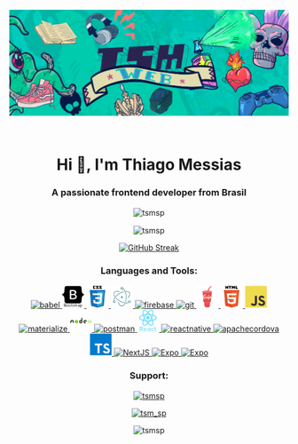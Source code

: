 <p><img align="center" align='left' src='https://github.com/tsmsp/tsmsp/blob/main/github-profile-tsm.png' alt="tsmsp" /></p>
<br>

<h1 align="center">Hi 👋, I'm Thiago Messias</h1>
<h3 align="center">A passionate frontend developer from Brasil</h3>


<p align="center">

   <td align="center">
      <p align="center"><img align="center" src="https://github-profile-trophy.vercel.app/?username=tsmsp&theme=dracula" alt="tsmsp"/></p>
      <p align="center"><img align="center" src="https://github-readme-stats.vercel.app/api?username=tsmsp&count_private=true&show_icons=true&theme=dracula" alt="tsmsp"/></p>
<!--      <p align="center">
 <img align="center" src="https://github-readme.vercel.app/api/top-langs/?username=YulietM&theme=react&line_height=40&hide=css"/>
         </p>-->


   </td>

 
   <p align="center">
  <a href="https://git.io/streak-stats">
    <img src="https://github-readme-streak-stats.herokuapp.com?user=tsmsp&theme=dracula&date_format=M%20j%5B%2C%20Y%5D" alt="GitHub Streak" />
  </a>
</p>

   


   <!--[![trophy](https://github-profile-trophy.vercel.app/?username=tsmsp&theme=onedark)](https://github.com/tsmsp/github-profile-trophy)-->

   <!--[tsmsp github stats](https://github-readme-stats.vercel.app/api?username=tsmsp&count_private=true&show_icons=true&theme=onedark)-->

</p>





<!--[![trophy](https://github-profile-trophy.vercel.app/?username=tsmsp&theme=onedark)](https://github.com/tsmsp/github-profile-trophy)-->

<h3 align="center">Languages and Tools:</h3>
<p align="center">
<a href="https://babeljs.io/" target="_blank"> <img src="https://www.vectorlogo.zone/logos/babeljs/babeljs-icon.svg" alt="babel" width="40" height="40"/> </a> <a href="https://getbootstrap.com" target="_blank"> <img src="https://raw.githubusercontent.com/devicons/devicon/master/icons/bootstrap/bootstrap-plain-wordmark.svg" alt="bootstrap" width="40" height="40"/> </a> <a href="https://www.w3schools.com/css/" target="_blank"> <img src="https://raw.githubusercontent.com/devicons/devicon/master/icons/css3/css3-original-wordmark.svg" alt="css3" width="40" height="40"/> </a> <a href="https://www.electronjs.org" target="_blank"> <img src="https://raw.githubusercontent.com/devicons/devicon/master/icons/electron/electron-original.svg" alt="electron" width="40" height="40"/> </a>  <a href="https://firebase.google.com/" target="_blank"> <img src="https://www.vectorlogo.zone/logos/firebase/firebase-icon.svg" alt="firebase" width="40" height="40"/> </a> <a href="https://git-scm.com/" target="_blank"> <img src="https://www.vectorlogo.zone/logos/git-scm/git-scm-icon.svg" alt="git" width="40" height="40"/> </a> <a href="https://gulpjs.com" target="_blank"> <img src="https://raw.githubusercontent.com/devicons/devicon/master/icons/gulp/gulp-plain.svg" alt="gulp" width="40" height="40"/> </a> <a href="https://www.w3.org/html/" target="_blank"> <img src="https://raw.githubusercontent.com/devicons/devicon/master/icons/html5/html5-original-wordmark.svg" alt="html5" width="40" height="40"/> </a>  <a href="https://developer.mozilla.org/en-US/docs/Web/JavaScript" target="_blank"> <img src="https://raw.githubusercontent.com/devicons/devicon/master/icons/javascript/javascript-original.svg" alt="javascript" width="40" height="40"/> </a> <a href="https://materializecss.com/" target="_blank"> <img src="https://raw.githubusercontent.com/prplx/svg-logos/5585531d45d294869c4eaab4d7cf2e9c167710a9/svg/materialize.svg" alt="materialize" width="40" height="40"/> </a> <a href="https://nodejs.org" target="_blank"> <img src="https://raw.githubusercontent.com/devicons/devicon/master/icons/nodejs/nodejs-original-wordmark.svg" alt="nodejs" width="40" height="40"/> </a> <a href="https://postman.com" target="_blank"> <img src="https://www.vectorlogo.zone/logos/getpostman/getpostman-icon.svg" alt="postman" width="40" height="40"/> </a> <a href="https://reactjs.org/" target="_blank"> <img src="https://raw.githubusercontent.com/devicons/devicon/master/icons/react/react-original-wordmark.svg" alt="react" width="40" height="40"/> </a> <a href="https://reactnative.dev/" target="_blank"> <img src="https://reactnative.dev/img/header_logo.svg" alt="reactnative" width="40" height="40"/> </a> 
<a href="https://cordova.apache.org/" target="_blank"> <img src="https://www.vectorlogo.zone/logos/apache_cordova/apache_cordova-icon.svg" alt="apachecordova" width="40" height="40"/> </a> <a 
<a href="https://www.typescriptlang.org/" target="_blank"> <img src="https://raw.githubusercontent.com/devicons/devicon/master/icons/typescript/typescript-original.svg" alt="typescript" width="40" height="40"/> </a> 
   <a href="#" target="_blank" style="margin-top:80;">
   <img src="https://upload.vectorlogo.zone/logos/nextjs/images/60eff509-53dd-4280-92e7-7318fa02e934.svg" width="auto" height="80" alt="NextJS" />
</a>

<a href="#" target="_blank" style="margin-top:80;">
   <img src="https://www.vectorlogo.zone/logos/expoio/expoio-ar21.svg" width="auto" height="40" alt="Expo" />
</a>


<a href="#" target="_blank" style="margin-top:80;">
   <img src="https://www.vectorlogo.zone/logos/apple_xcode/apple_xcode-icon.svg" width="auto" height="40" alt="Expo" />
</a>


   
</p>

<h3 align="center">Support:</h3>
<p align="center"><a href="https://www.buymeacoffee.com/tsmsp"> <img align="center" src="https://cdn.buymeacoffee.com/buttons/v2/default-yellow.png" height="50" width="210" alt="tsmsp" /></a></p>

<p align="center"> <a href="https://twitter.com/tsm_sp" target="blank"><img src="https://img.shields.io/twitter/follow/tsm_sp?logo=twitter&style=for-the-badge" alt="tsm_sp" /></a> </p>

<p align="center"> <img src="https://komarev.com/ghpvc/?username=tsmsp&label=Profile%20views&color=0e75b6&style=flat" alt="tsmsp" /> </p>



<!--
**tsmsp/tsmsp** is a ✨ _special_ ✨ repository because its `README.md` (this file) appears on your GitHub profile.

Here are some ideas to get you started:

- 🔭 I’m currently working on ...
- 🌱 I’m currently learning ...
- 👯 I’m looking to collaborate on ...
- 🤔 I’m looking for help with ...
- 💬 Ask me about ...
- 📫 How to reach me: ...
- 😄 Pronouns: ...
- ⚡ Fun fact: ...
-->

